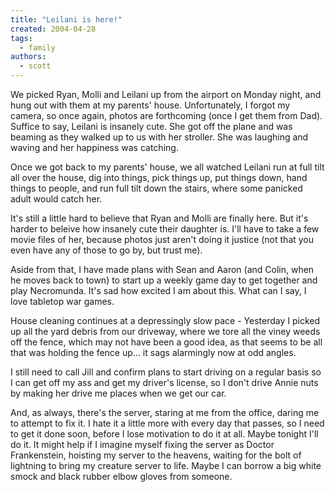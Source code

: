 ```yaml
---
title: "Leilani is here!"
created: 2004-04-28
tags:
  - family
authors:
  - scott
---
```


We picked Ryan, Molli and Leilani up from the airport on Monday night, and hung out with them at my parents' house. Unfortunately, I forgot my camera, so once again, photos are forthcoming (once I get them from Dad). Suffice to say, Leilani is insanely cute. She got off the plane and was beaming as they walked up to us with her stroller. She was laughing and waving and her happiness was catching.

Once we got back to my parents' house, we all watched Leilani run at full tilt all over the house, dig into things, pick things up, put things down, hand things to people, and run full tilt down the stairs, where some panicked adult would catch her.

It's still a little hard to believe that Ryan and Molli are finally here. But it's harder to beleive how insanely cute their daughter is. I'll have to take a few movie files of her, because photos just aren't doing it justice (not that you even have any of those to go by, but trust me).

Aside from that, I have made plans with Sean and Aaron (and Colin, when he moves back to town) to start up a weekly game day to get together and play Necromunda. It's sad how excited I am about this. What can I say, I love tabletop war games.

House cleaning continues at a depressingly slow pace - Yesterday I picked up all the yard debris from our driveway, where we tore all the viney weeds off the fence, which may not have been a good idea, as that seems to be all that was holding the fence up... it sags alarmingly now at odd angles.

I still need to call Jill and confirm plans to start driving on a regular basis so I can get off my ass and get my driver's license, so I don't drive Annie nuts by making her drive me places when we get our car.

And, as always, there's the server, staring at me from the office, daring me to attempt to fix it. I hate it a little more with every day that passes, so I need to get it done soon, before I lose motivation to do it at all. Maybe tonight I'll do it. It might help if I imagine myself fixing the server as Doctor Frankenstein, hoisting my server to the heavens, waiting for the bolt of lightning to bring my creature server to life. Maybe I can borrow a big white smock and black rubber elbow gloves from someone.
